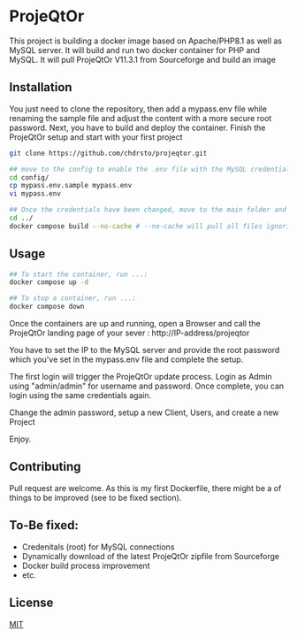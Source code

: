 # ProjeQtOr

This project is building a docker image based on Apache/PHP8.1 as well as MySQL server. It will build and run two docker container for PHP and MySQL.
It will pull ProjeQtOr V11.3.1 from Sourceforge and build an image

## Installation
You just need to clone the repository, then add a mypass.env file while renaming the sample file and adjust the content with a more secure root password.
Next, you have to build and deploy the container.
Finish the ProjeQtOr setup and start with your first project

```bash
git clone https://github.com/chdrsto/projeqtor.git

## move to the config to enable the .env file with the MySQL credentials
cd config/
cp mypass.env.sample mypass.env
vi mypass.env

## Once the credentials have been changed, move to the main folder and trigger the build process
cd ../
docker compose build --no-cache # --no-cache will pull all files ignoring possibly existing cache files
```

## Usage

```bash
## To start the container, run ...:
docker compose up -d

## To stop a container, run ...:
docker compose down

```
Once the containers are up and running, open a Browser and call the ProjeQtOr landing page of your sever :  http://IP-address/projeqtor

You have to set the IP to the MySQL server and provide the root password which you've set in the mypass.env file and complete the setup.

The first login will trigger the ProjeQtOr update process.
Login as Admin using "admin/admin" for username and  password. Once complete, you can login using the same credentials again.

Change the admin password, setup a new Client, Users, and create a new Project

Enjoy.

## Contributing
Pull request are welcome. As this is my first Dockerfile, there might be a of things to be improved (see to be fixed section).

## To-Be fixed:
* Credenitals (root) for MySQL connections
* Dynamically download of the latest ProjeQtOr zipfile from Sourceforge
* Docker build process improvement
* etc.

## License
[MIT](https://choosealicense.com/licenses/mit/)
